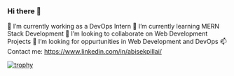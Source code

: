 ### Hi there 👋
🔭 I’m currently working as a DevOps Intern
🌱 I’m currently learning MERN Stack Development
👯 I’m looking to collaborate on Web Development Projects
🤔 I’m looking for oppurtunities in Web Development and DevOps
📫 Contact me: https://www.linkedin.com/in/abisekpillai/
<!--
**abisekpillai/abisekpillai** is a ✨ _special_ ✨ repository because its `README.md` (this file) appears on your GitHub profile.

Here are some ideas to get you started:

- 🔭 I’m currently working on ...
- 🌱 I’m currently learning ...
- 👯 I’m looking to collaborate on ...
- 🤔 I’m looking for help with ...
- 💬 Ask me about ...
- 📫 How to reach me: ...
- 😄 Pronouns: ...
- ⚡ Fun fact: ...
-->

[![trophy](https://github-profile-trophy.vercel.app/?username=abisekpillai)](https://github.com/abisekpillai/github-profile-trophy)
